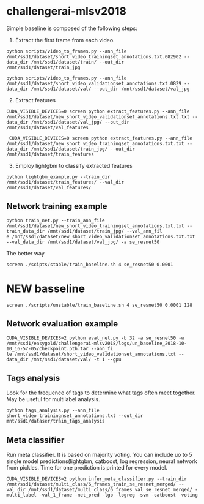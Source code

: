 # challengerai-mlsv2018


Simple baseline is composed of the following steps:
1. Extract the first frame from each video.

```
python scripts/video_to_frames.py --ann_file /mnt/ssd1/dataset/short_video_trainingset_annotations.txt.082902 --data_dir /mnt/ssd1/dataset/train/ --out_dir /mnt/ssd1/dataset/train_jpg
```

```
python scripts/video_to_frames.py --ann_file /mnt/ssd1/dataset/short_video_validationset_annotations.txt.0829 --data_dir /mnt/ssd1/dataset/val/ --out_dir /mnt/ssd1/dataset/val_jpg
```

2. Extract features

```
CUDA_VISIBLE_DEVICES=0 screen python extract_features.py --ann_file /mnt/ssd1/dataset/new_short_video_validationset_annotations.txt.txt --data_dir /mnt/ssd1/dataset/val_jpg/ --out_dir /mnt/ssd1/dataset/val_features
```

```
 CUDA_VISIBLE_DEVICES=0 screen python extract_features.py --ann_file /mnt/ssd1/dataset/new_short_video_trainingset_annotations.txt.txt --data_dir /mnt/ssd1/dataset/train_jpg/ --out_dir /mnt/ssd1/dataset/train_features
```

3. Employ lightgbm to classify extracted features
```
python lightgbm_example.py --train_dir /mnt/ssd1/dataset/train_features/ --val_dir /mnt/ssd1/dataset/val_features/
```

## Network training example
```
python train_net.py --train_ann_file /mnt/ssd1/dataset/new_short_video_trainingset_annotations.txt.txt --train_data_dir /mnt/ssd1/dataset/train_jpg/ --val_ann_fil
e /mnt/ssd1/dataset/new_short_video_validationset_annotations.txt.txt  --val_data_dir /mnt/ssd1/dataset/val_jpg/ -a se_resnet50
```

The better way
```
screen ./scipts/stable/train_baseline.sh 4 se_resnet50 0.0001
```

# NEW basseline
```
screen ./scripts/unstable/train_baseline.sh 4 se_resnet50 0.0001 128
```

## Network evaluation example
```
CUDA_VISIBLE_DEVICES=2 python eval_net.py -b 32 -a se_resnet50 -w /mnt/ssd1/easygold/challengerai-mlsv2018/logs/un_baseline_2018-10-10_16-57-05/checkpoint.pth.tar --ann_fi
le /mnt/ssd1/dataset/short_video_validationset_annotations.txt --data_dir /mnt/ssd1/dataset/val/ -t 1 --gpu
```

## Tags analysis
Look for the frequence of tags to determine what tags often meet together. May be useful for multilabel analysis.
```
python tags_analysis.py --ann_file short_video_trainingnset_annotations.txt --out_dir mnt/ssd1/dataser/train_tags_analysis
```
## Meta classifier
Run meta classifier. It is based on majority voting. You can include uo to 5 single model predictions(lightgbm, catboost, log regression, neural network from pickles. Time for one prediction is printed for every model.
```
CUDA_VISIBLE_DEVICES=2 python infer_meta_classifier.py --train_dir /mnt/ssd1/dataset/multi_class/6_frames_train_se_resnet_merged/ --val_dir /mnt/ssd1/dataset/multi_class/6_frames_val_se_resnet_merged/ -multi_label -val_1_frame -net_pred -lgb -logreg -svm -catboost -voting 
```
